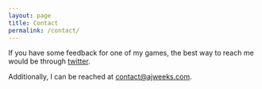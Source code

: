 ```yaml
---
layout: page
title: Contact
permalink: /contact/
---
```


If you have some feedback for one of my games, the best way to reach me would be through [twitter](http://twitter.com/liqwidice).

Additionally, I can be reached at contact@ajweeks.com.
